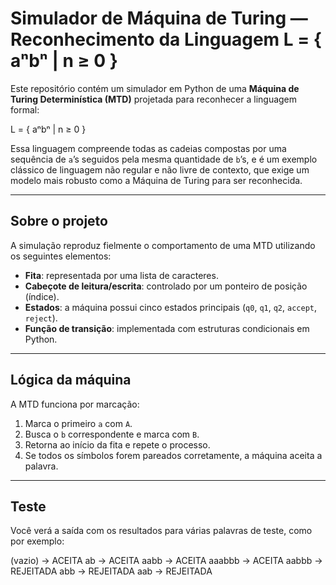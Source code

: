# Simulador de Máquina de Turing — Reconhecimento da Linguagem L = { aⁿbⁿ | n ≥ 0 }

Este repositório contém um simulador em Python de uma **Máquina de Turing Determinística (MTD)** projetada para reconhecer a linguagem formal:

L = { aⁿbⁿ | n ≥ 0 }

Essa linguagem compreende todas as cadeias compostas por uma sequência de `a`’s seguidos pela mesma quantidade de `b`’s, e é um exemplo clássico de linguagem não regular e não livre de contexto, que exige um modelo mais robusto como a Máquina de Turing para ser reconhecida.

---

## Sobre o projeto

A simulação reproduz fielmente o comportamento de uma MTD utilizando os seguintes elementos:

- **Fita**: representada por uma lista de caracteres.
- **Cabeçote de leitura/escrita**: controlado por um ponteiro de posição (índice).
- **Estados**: a máquina possui cinco estados principais (`q0`, `q1`, `q2`, `accept`, `reject`).
- **Função de transição**: implementada com estruturas condicionais em Python.

---

## Lógica da máquina

A MTD funciona por marcação:

1. Marca o primeiro `a` com `A`.
2. Busca o `b` correspondente e marca com `B`.
3. Retorna ao início da fita e repete o processo.
4. Se todos os símbolos forem pareados corretamente, a máquina aceita a palavra.

---

## Teste
 Você verá a saída com os resultados para várias palavras de teste, como por exemplo:


(vazio)         → ACEITA
ab              → ACEITA
aabb            → ACEITA
aaabbb          → ACEITA
aabbb           → REJEITADA
abb             → REJEITADA
aab             → REJEITADA
